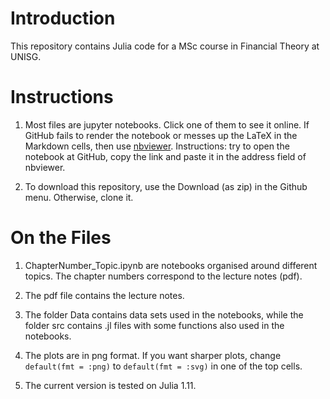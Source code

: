 # Introduction

This repository contains Julia code for a MSc course in Financial Theory at UNISG. 


# Instructions

1.  Most files are jupyter notebooks. Click one of them to see it online. If GitHub fails to render the notebook or messes up the LaTeX in the Markdown cells, then use [nbviewer](https://nbviewer.jupyter.org/). Instructions: try to open the notebook at GitHub, copy the link and paste it in the address field of nbviewer.

2.  To download this repository, use the Download (as zip) in the Github menu. Otherwise, clone it.


# On the Files

1. ChapterNumber_Topic.ipynb are notebooks organised around different topics. The chapter numbers correspond to the lecture notes (pdf).

2. The pdf file contains the lecture notes.

3. The folder Data contains data sets used in the notebooks, while the folder src contains .jl files with some functions also used in the notebooks.

4. The plots are in png format. If you want sharper plots, change `default(fmt = :png)` to `default(fmt = :svg)` in one of the top cells.

5. The current version is tested on Julia 1.11.

